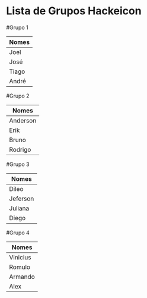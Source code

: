 Lista de Grupos Hackeicon
======

#Grupo 1

| Nomes          | 
| ------------- |
| Joel      |
| José      |
| Tiago  |
| André  |

#Grupo 2

| Nomes          | 
| ------------- |
| Anderson      |
| Erik      |
| Bruno  |
| Rodrigo  |

#Grupo 3

| Nomes          | 
| ------------- |
| Dileo      |
| Jeferson      |
| Juliana  |
| Diego  |

#Grupo 4

| Nomes          | 
| ------------- |
| Vinicius      |
| Romulo      |
| Armando  |
| Alex  |


